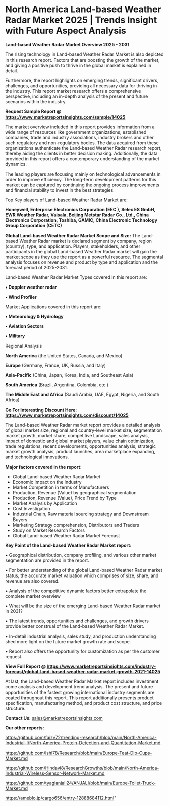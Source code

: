  # North America Land-based Weather Radar Market 2025 | Trends Insight with Future Aspect Analysis

<Strong> Land-based Weather Radar Market Overview 2025 - 2031</strong>

The rising technology in Land-based Weather Radar Market is also depicted in this research report. Factors that are boosting the growth of the market, and giving a positive push to thrive in the global market is explained in detail.

Furthermore, the report highlights on emerging trends, significant drivers, challenges, and opportunities, providing all necessary data for thriving in the industry. This report market research offers a comprehensive perspective, including an in-depth analysis of the present and future scenarios within the industry.

<strong>Request Sample Report @ <a href=https://www.marketreportsinsights.com/sample/14025>https://www.marketreportsinsights.com/sample/14025</a></strong>

The market overview included in this report provides information from a wide range of resources like government organizations, established companies, trade and industry associations, industry brokers and other such regulatory and non-regulatory bodies. The data acquired from these organizations authenticate the Land-based Weather Radar research report, thereby aiding the clients in better decision making. Additionally, the data provided in this report offers a contemporary understanding of the market dynamics.

The leading players are focusing mainly on technological advancements in order to improve efficiency. The long-term development patterns for this market can be captured by continuing the ongoing process improvements and financial stability to invest in the best strategies.

Top Key players of Land-based Weather Radar Market are:

<strong>Honeywell, Enterprise Electronics Corporation (EEC ), Selex ES GmbH, EWR Weather Radar, Vaisala, Beijing Metstar Radar Co., Ltd., China Electronics Corporation, Toshiba, GAMIC, China Electronic Technology Group Corporation (CETC)</strong>

<strong><b>Global Land-based Weather Radar Market Scope and Size:</b></strong>
The Land-based Weather Radar market is declared segment by company, region (country), type, and application. Players, stakeholders, and other participants in the global Land-based Weather Radar market will gain the market scope as they use the report as a powerful resource. The segmental analysis focuses on revenue and product by type and application and the forecast period of 2025-2031.

Land-based Weather Radar Market Types covered in this report are:

<strong>• Doppler weather radar

• Wind Profiler</strong>

Market Applications covered in this report are:

<strong>• Meteorology & Hydrology

• Aviation Sectors

• Military</strong> 

Regional Analysis

<strong>North America</strong> (the United States, Canada, and Mexico)

<strong>Europe</strong> (Germany, France, UK, Russia, and Italy)

<strong>Asia-Pacific</strong> (China, Japan, Korea, India, and Southeast Asia)

<strong>South America</strong> (Brazil, Argentina, Colombia, etc.)

<strong>The Middle East and Africa</strong> (Saudi Arabia, UAE, Egypt, Nigeria, and South Africa)

<strong>Go For Interesting Discount Here: <a href=https://www.marketreportsinsights.com/discount/14025>https://www.marketreportsinsights.com/discount/14025</a></strong>

The Land-based Weather Radar market report provides a detailed analysis of global market size, regional and country-level market size, segmentation market growth, market share, competitive Landscape, sales analysis, impact of domestic and global market players, value chain optimization, trade regulations, recent developments, opportunities analysis, strategic market growth analysis, product launches, area marketplace expanding, and technological innovations.

<strong><b>Major factors covered in the report:</b></strong>
<ul>
  <li>Global Land-based Weather Radar Market </li>
  <li>Economic Impact on the Industry</li>
  <li>Market Competition in terms of Manufacturers</li>
  <li>Production, Revenue (Value) by geographical segmentation</li>
  <li>Production, Revenue (Value), Price Trend by Type</li>
  <li>Market Analysis by Application</li>
  <li>Cost Investigation</li>
  <li>Industrial Chain, Raw material sourcing strategy and Downstream Buyers</li>
  <li>Marketing Strategy comprehension, Distributors and Traders</li>
  <li>Study on Market Research Factors</li>
  <li>Global Land-based Weather Radar Market Forecast</li>
</ul>

<strong><b>Key Point of the Land-based Weather Radar Market report:</b></strong>

• Geographical distribution, company profiling, and various other market segmentation are provided in the report.

• For better understanding of the global Land-based Weather Radar market status, the accurate market valuation which comprises of size, share, and revenue are also covered.

• Analysis of the competitive dynamic factors better extrapolate the complete market overview

• What will be the size of the emerging Land-based Weather Radar market in 2031?

• The latest trends, opportunities and challenges, and growth drivers provide better construal of the Land-based Weather Radar Market.

• In-detail industrial analysis, sales study, and production understanding shed more light on the future market growth rate and scope.

• Report also offers the opportunity for customization as per the customer request.

<strong><b>View Full Report @ <a href=https://www.marketreportsinsights.com/industry-forecast/global-land-based-weather-radar-market-growth-2021-14025>https://www.marketreportsinsights.com/industry-forecast/global-land-based-weather-radar-market-growth-2021-14025</a></b></strong>


At last, the Land-based Weather Radar Market report includes investment come analysis and development trend analysis. The present and future opportunities of the fastest growing international industry segments are coated throughout this report. This report additionally presents product specification, manufacturing method, and product cost structure, and price structure.

<strong>Contact Us:</strong>
sales@marketreportsinsights.com

<strong>Our other reports:</strong>

<a href=https://github.com/faizy72/trending-research/blob/main/North-America-Industrial-I/North-America-Protein-Detection-and-Quantitation-Market.md>https://github.com/faizy72/trending-research/blob/main/North-America-Industrial-I/North-America-Protein-Detection-and-Quantitation-Market.md</a>

<a href=https://github.com/Ishi78/Research/blob/main/Europe-Teat-Dip-Cups-Market.md>https://github.com/Ishi78/Research/blob/main/Europe-Teat-Dip-Cups-Market.md</a>

<a href=https://github.com/Hindavi8/ResearchGrowths/blob/main/North-America-Industrial-Wireless-Sensor-Network-Market.md>https://github.com/Hindavi8/ResearchGrowths/blob/main/North-America-Industrial-Wireless-Sensor-Network-Market.md</a>

<a href=https://github.com/tyagianjali24/ANJALI/blob/main/Europe-Toilet-Truck-Market.md>https://github.com/tyagianjali24/ANJALI/blob/main/Europe-Toilet-Truck-Market.md</a>

<a href=https://ameblo.jp/cargo656/entry-12888684112.html>https://ameblo.jp/cargo656/entry-12888684112.html</a>"
